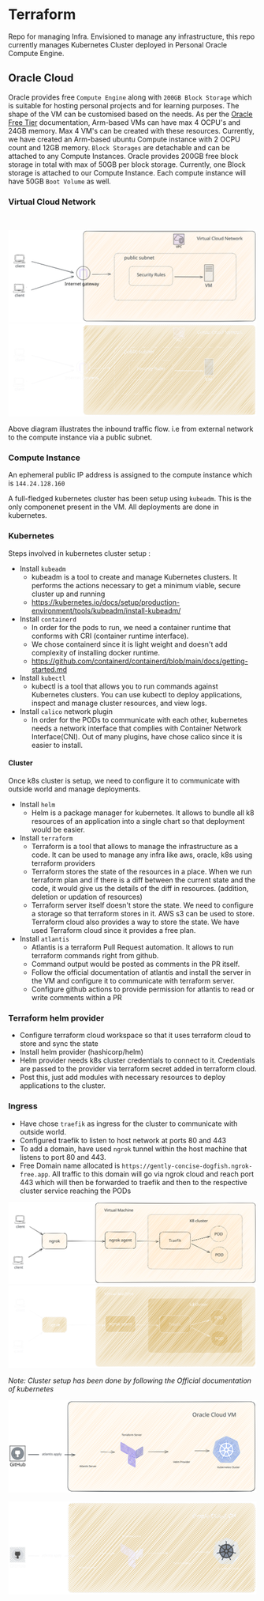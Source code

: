 # Terraform

Repo for managing Infra. Envisioned to manage any infrastructure, this repo currently manages Kubernetes Cluster deployed in Personal Oracle Compute Engine. 

## Oracle Cloud
Oracle provides free `Compute Engine` along with `200GB Block Storage` which is suitable for hosting personal projects and for learning purposes. The shape of the VM can be customised based on the needs. As per the [Oracle Free Tier](https://www.oracle.com/in/cloud/free/#free-cloud-trial) documentation, Arm-based VMs can have max 4 OCPU's and 24GB memory. Max 4 VM's can be created with these resources. Currently, we have created an Arm-based ubuntu Compute instance with 2 OCPU count and 12GB memory. 
`Block Storages` are detachable and can be attached to any Compute Instances. Oracle provides 200GB free block storage in total with max of 50GB per block storage. Currently, one Block storage is attached to our Compute Instance. Each compute instance will have 50GB `Boot Volume` as well. 


### Virtual Cloud Network
<br/>
 
![vpc](/docs/assets/vpc-light.svg#gh-light-mode-only)
![vpc](/docs/assets/vpc-dark.svg#gh-dark-mode-only)

Above diagram illustrates the inbound traffic flow. i.e from external network to the compute instance via a public subnet. 

### Compute Instance 

An ephemeral public IP address is assigned to the compute instance which is `144.24.128.160`

A full-fledged kubernetes cluster has been setup using `kubeadm`. This is the only componenet present in the VM. All deployments are done in kubernetes. 


### Kubernetes

Steps involved in kubernetes cluster setup : 
- Install `kubeadm`
    - kubeadm is a tool to create and manage Kubernetes clusters. It performs the actions necessary to get a minimum viable, secure cluster up and running 
    - https://kubernetes.io/docs/setup/production-environment/tools/kubeadm/install-kubeadm/
- Install `containerd`
    - In order for the pods to run, we need a container runtime that conforms with CRI (container runtime interface). 
    - We chose containerd since it is light weight and doesn't add complexity of installing docker runtime. 
    - https://github.com/containerd/containerd/blob/main/docs/getting-started.md
- Install `kubectl`
    - kubectl is a tool that allows you to run commands against Kubernetes clusters. You can use kubectl to deploy applications, inspect and manage cluster resources, and view logs.
- Install `calico` network plugin
    - In order for the PODs to communicate with each other, kubernetes needs a network interface that complies with Container Network Interface(CNI). Out of many plugins, have chose calico since it is easier to install.

#### Cluster

Once k8s cluster is setup, we need to configure it to communicate with outside world and manage deployments. 

- Install `helm`
    - Helm is a package manager for kubernetes. It allows to bundle all k8 resources of an application into a single chart so that deployment would be easier. 
- Install `terraform`
    - Terraform is a tool that allows to manage the infrastructure as a code. It can be used to manage any infra like aws, oracle, k8s using terraform providers
    - Terraform stores the state of the resources in a place. When we run terraform plan and if there is a diff between the current state and the code, it would give us the details of the diff in resources. (addition, deletion or updation of resources)
    - Terraform server itself doesn't store the state. We need to configure a storage so that terraform stores in it. AWS s3 can be used to store. Terraform cloud also provides a way to store the state. We have used Terraform cloud since it provides a free plan. 
- Install `atlantis`
    - Atlantis is a terraform Pull Request automation. It allows to run terraform commands right from github. 
    - Command output would be posted as comments in the PR itself. 
    - Follow the official documentation of atlantis and install the server in the VM and configure it to communicate with terraform server. 
    - Configure github actions to provide permission for atlantis to read or write comments within a PR

### Terraform helm provider

- Configure terraform cloud workspace so that it uses terraform cloud to store and sync the state
- Install helm provider (hashicorp/helm)
- Helm provider needs k8s cluster credentials to connect to it. Credentials are passed to the provider via terraform secret added in terraform cloud. 
- Post this, just add modules with necessary resources to deploy applications to the cluster. 

### Ingress

- Have chose `traefik` as ingress for the cluster to communicate with outside world.
- Configured traefik to listen to host network at ports 80 and 443
- To add a domain, have used `ngrok` tunnel within the host machine that listens to port 80 and 443.
- Free Domain name allocated is `https://gently-concise-dogfish.ngrok-free.app`. All traffic to this domain will go via ngrok cloud and reach port 443 which will then be forwarded to traefik and then to the respective cluster service reaching the PODs

![Traefik](/docs/assets/traefik-light.svg#gh-light-mode-only)
![Traefik](/docs/assets/traefik-dark.svg#gh-dark-mode-only)


*Note: Cluster setup has been done by following the Official documentation of kubernetes*


![compute-instance](/docs/assets/compute-instance-light.svg#gh-light-mode-only)

![compute-instance](/docs/assets/compute-instance-dark.svg#gh-dark-mode-only)
